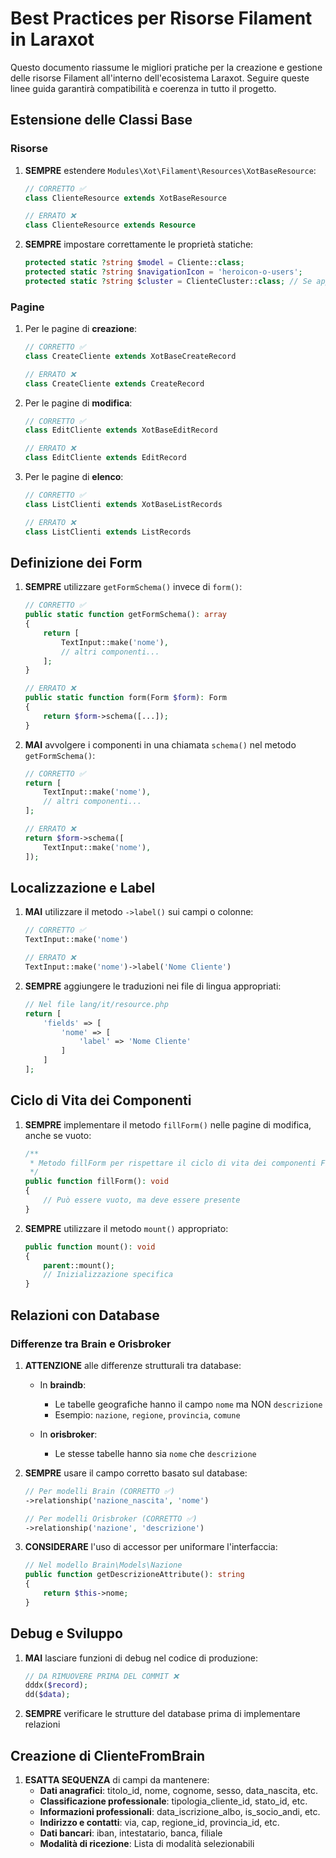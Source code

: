 # Best Practices per Risorse Filament in Laraxot

Questo documento riassume le migliori pratiche per la creazione e gestione delle risorse Filament all'interno dell'ecosistema Laraxot. Seguire queste linee guida garantirà compatibilità e coerenza in tutto il progetto.

## Estensione delle Classi Base

### Risorse

1. **SEMPRE** estendere `Modules\Xot\Filament\Resources\XotBaseResource`:
   ```php
   // CORRETTO ✅
   class ClienteResource extends XotBaseResource
   
   // ERRATO ❌
   class ClienteResource extends Resource
   ```

2. **SEMPRE** impostare correttamente le proprietà statiche:
   ```php
   protected static ?string $model = Cliente::class;
   protected static ?string $navigationIcon = 'heroicon-o-users';
   protected static ?string $cluster = ClienteCluster::class; // Se applicabile
   ```

### Pagine

1. Per le pagine di **creazione**:
   ```php
   // CORRETTO ✅
   class CreateCliente extends XotBaseCreateRecord
   
   // ERRATO ❌
   class CreateCliente extends CreateRecord
   ```

2. Per le pagine di **modifica**:
   ```php
   // CORRETTO ✅
   class EditCliente extends XotBaseEditRecord
   
   // ERRATO ❌
   class EditCliente extends EditRecord
   ```

3. Per le pagine di **elenco**:
   ```php
   // CORRETTO ✅
   class ListClienti extends XotBaseListRecords
   
   // ERRATO ❌
   class ListClienti extends ListRecords
   ```

## Definizione dei Form

1. **SEMPRE** utilizzare `getFormSchema()` invece di `form()`:
   ```php
   // CORRETTO ✅
   public static function getFormSchema(): array
   {
       return [
           TextInput::make('nome'),
           // altri componenti...
       ];
   }
   
   // ERRATO ❌
   public static function form(Form $form): Form
   {
       return $form->schema([...]);
   }
   ```

2. **MAI** avvolgere i componenti in una chiamata `schema()` nel metodo `getFormSchema()`:
   ```php
   // CORRETTO ✅
   return [
       TextInput::make('nome'),
       // altri componenti...
   ];
   
   // ERRATO ❌
   return $form->schema([
       TextInput::make('nome'),
   ]);
   ```

## Localizzazione e Label

1. **MAI** utilizzare il metodo `->label()` sui campi o colonne:
   ```php
   // CORRETTO ✅
   TextInput::make('nome')
   
   // ERRATO ❌
   TextInput::make('nome')->label('Nome Cliente')
   ```

2. **SEMPRE** aggiungere le traduzioni nei file di lingua appropriati:
   ```php
   // Nel file lang/it/resource.php
   return [
       'fields' => [
           'nome' => [
               'label' => 'Nome Cliente'
           ]
       ]
   ];
   ```

## Ciclo di Vita dei Componenti

1. **SEMPRE** implementare il metodo `fillForm()` nelle pagine di modifica, anche se vuoto:
   ```php
   /**
    * Metodo fillForm per rispettare il ciclo di vita dei componenti Filament
    */
   public function fillForm(): void
   {
       // Può essere vuoto, ma deve essere presente
   }
   ```

2. **SEMPRE** utilizzare il metodo `mount()` appropriato:
   ```php
   public function mount(): void
   {
       parent::mount();
       // Inizializzazione specifica
   }
   ```

## Relazioni con Database 

### Differenze tra Brain e Orisbroker

1. **ATTENZIONE** alle differenze strutturali tra database:
   - In **braindb**:
     - Le tabelle geografiche hanno il campo `nome` ma NON `descrizione`
     - Esempio: `nazione`, `regione`, `provincia`, `comune`
   
   - In **orisbroker**:
     - Le stesse tabelle hanno sia `nome` che `descrizione`

2. **SEMPRE** usare il campo corretto basato sul database:
   ```php
   // Per modelli Brain (CORRETTO ✅)
   ->relationship('nazione_nascita', 'nome')
   
   // Per modelli Orisbroker (CORRETTO ✅)
   ->relationship('nazione', 'descrizione')
   ```

3. **CONSIDERARE** l'uso di accessor per uniformare l'interfaccia:
   ```php
   // Nel modello Brain\Models\Nazione
   public function getDescrizioneAttribute(): string
   {
       return $this->nome;
   }
   ```

## Debug e Sviluppo

1. **MAI** lasciare funzioni di debug nel codice di produzione:
   ```php
   // DA RIMUOVERE PRIMA DEL COMMIT ❌
   dddx($record);
   dd($data);
   ```

2. **SEMPRE** verificare le strutture del database prima di implementare relazioni

## Creazione di ClienteFromBrain

1. **ESATTA SEQUENZA** di campi da mantenere:
   - **Dati anagrafici**: titolo_id, nome, cognome, sesso, data_nascita, etc.
   - **Classificazione professionale**: tipologia_cliente_id, stato_id, etc.
   - **Informazioni professionali**: data_iscrizione_albo, is_socio_andi, etc.
   - **Indirizzo e contatti**: via, cap, regione_id, provincia_id, etc.
   - **Dati bancari**: iban, intestatario, banca, filiale
   - **Modalità di ricezione**: Lista di modalità selezionabili
